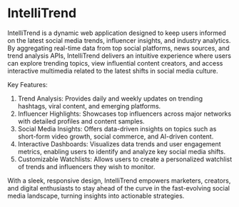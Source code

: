 # IntelliTrend

IntelliTrend is a dynamic web application designed to keep users informed on the latest social media trends, influencer insights, and industry analytics. By aggregating real-time data from top social platforms, news sources, and trend analysis APIs, IntelliTrend delivers an intuitive experience where users can explore trending topics, view influential content creators, and access interactive multimedia related to the latest shifts in social media culture.

Key Features:
1. Trend Analysis: Provides daily and weekly updates on trending hashtags, viral content, and emerging platforms.
2. Influencer Highlights: Showcases top influencers across major networks with detailed profiles and content samples.
3. Social Media Insights: Offers data-driven insights on topics such as short-form video growth, social commerce, and AI-driven content.
4. Interactive Dashboards: Visualizes data trends and user engagement metrics, enabling users to identify and analyze key social media shifts.
5. Customizable Watchlists: Allows users to create a personalized watchlist of trends and influencers they wish to monitor.

With a sleek, responsive design, IntelliTrend empowers marketers, creators, and digital enthusiasts to stay ahead of the curve in the fast-evolving social media landscape, turning insights into actionable strategies.






